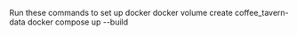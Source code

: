 Run these commands to set up docker
 docker volume create coffee_tavern-data
 docker compose up --build
 